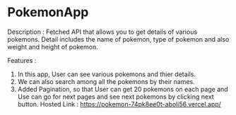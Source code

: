# PokemonApp
Description : Fetched API that allows you to get details of various pokemons. Detail includes the name of pokemon, type of pokemon and also weight and height of pokemon.

Features :
1. In this app, User can see various pokemons and thier details.
2. We can also search among all the pokemons by their names.
3. Added Pagination, so that User can get 20 pokemons on each page and Use can go for next pages and see next pokemons by clicking next button.
Hosted Link : https://pokemon-74pk8ee0t-aboli56.vercel.app/
